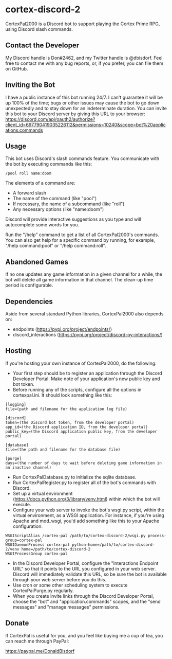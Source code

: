 # cortex-discord-2
CortexPal2000 is a Discord bot to support playing the Cortex Prime RPG, using Discord slash commands.

## Contact the Developer
My Discord handle is Don#2462, and my Twitter handle is @dbisdorf. Feel free to contact me with any bug reports, or, if you prefer, you can file them on GitHub.

## Inviting the Bot
I have a public instance of this bot running 24/7. I can't guarantee it will be up 100% of the time; bugs or other issues may cause the bot to go down unexpectedly and to stay down for an indeterminate duration. You can invite this bot to your Discord server by giving this URL to your browser: https://discord.com/api/oauth2/authorize?client_id=697790419035226112&permissions=10240&scope=bot%20applications.commands

## Usage
This bot uses Discord's slash commands feature. You communicate with the bot by executing commands like this:

```
/pool roll name:doom
```

The elements of a command are:

* A forward slash
* The name of the command (like "pool")
* If necessary, the name of a subcommand (like "roll")
* Any necessary options (like "name:doom")

Discord will provide interactive suggestions as you type and will autocomplete some words for you.

Run the "/help" command to get a list of all CortexPal2000's commands. You can also get help for a specific command by running, for example, "/help command:pool" or "/help command:roll".

## Abandoned Games
If no one updates any game information in a given channel for a while, the bot will delete all game information in that channel. The clean-up time period is configurable.

## Dependencies

Aside from several standard Python libraries, CortexPal2000 also depends on:

* endpoints (https://pypi.org/project/endpoints/)
* discord_interactions (https://pypi.org/project/discord-py-interactions/)

## Hosting
If you're hosting your own instance of CortexPal2000, do the following:

* Your first step should be to register an application through the Discord Developer Portal. Make note of your application's new public key and bot token.
* Before running any of the scripts, configure all the options in cortexpal.ini. It should look something like this:

```
[logging]
file=(path and filename for the application log file)

[discord]
token=(the Discord bot token, from the developer portal)
app_id=(the Discord application ID, from the developer portal)
public_key=(the Discord application public key, from the developer portal)

[database]
file=(the path and filename for the database file)

[purge]
days=(the number of days to wait before deleting game information in an inactive channel)
```

* Run CortexPalDatabase.py to initialize the sqlite database.
* Run CortexPalRegister.py to register all of the bot's commands with Discord.
* Set up a virtual environment (https://docs.python.org/3/library/venv.html) within which the bot will execute.
* Configure your web server to invoke the bot's wsgi.py script, within the virtual environment, as a WSGI application. For instance, if you're using Apache and mod_wsgi, you'd add something like this to your Apache configuration:

```
WSGIScriptAlias /cortex-pal /path/to/cortex-discord-2/wsgi.py process-group=cortex-pal
WSGIDaemonProcess cortex-pal python-home=/path/to/cortex-discord-2/venv home=/path/to/cortex-discord-2
WSGIProcessGroup cortex-pal
```

* In the Discord Developer Portal, configure the "Interactions Endpoint URL" so that it points to the URL you configured in your web server. Discord will immediately validate this URL, so be sure the bot is available through your web server before you do this.
* Use cron or some other scheduling system to execute CortexPalPurge.py regularly.
* When you create invite links through the Discord Developer Portal, choose the "bot" and "application.commands" scopes, and the "send messages" and "manage messages" permissions.

## Donate
If CortexPal is useful for you, and you feel like buying me a cup of tea, you can reach me through PayPal:

https://paypal.me/DonaldBisdorf
